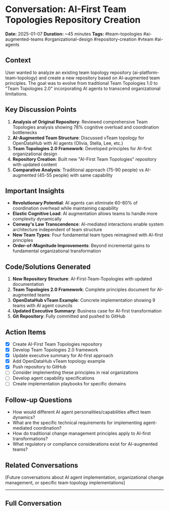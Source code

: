 # Conversation: AI-First Team Topologies Repository Creation

**Date:** 2025-01-07
**Duration:** ~45 minutes
**Tags:** #team-topologies #ai-augmented-teams #organizational-design #repository-creation #vteam #ai-agents

## Context
User wanted to analyze an existing team topology repository (ai-platform-team-topology) and create a new repository based on AI-augmented team principles. The goal was to evolve from traditional Team Topologies 1.0 to "Team Topologies 2.0" incorporating AI agents to transcend organizational limitations.

## Key Discussion Points
1. **Analysis of Original Repository**: Reviewed comprehensive Team Topologies analysis showing 78% cognitive overload and coordination bottlenecks
2. **AI-Augmented Team Structure**: Discussed vTeam topology for OpenDataHub with AI agents (Olivia, Stella, Lee, etc.)
3. **Team Topologies 2.0 Framework**: Developed principles for AI-first organizational design
4. **Repository Creation**: Built new "AI-First Team Topologies" repository with updated content
5. **Comparative Analysis**: Traditional approach (75-90 people) vs AI-augmented (45-55 people) with same capability

## Important Insights
- **Revolutionary Potential**: AI agents can eliminate 60-80% of coordination overhead while maintaining capability
- **Elastic Cognitive Load**: AI augmentation allows teams to handle more complexity dynamically
- **Conway's Law Transcendence**: AI-mediated interactions enable system architecture independent of team structure
- **New Team Types**: Four fundamental team types reimagined with AI-first principles
- **Order-of-Magnitude Improvements**: Beyond incremental gains to fundamental organizational transformation

## Code/Solutions Generated
1. **New Repository Structure**: AI-First-Team-Topologies with updated documentation
2. **Team Topologies 2.0 Framework**: Complete principles document for AI-augmented teams
3. **OpenDataHub vTeam Example**: Concrete implementation showing 9 teams with AI agent councils
4. **Updated Executive Summary**: Business case for AI-first transformation
5. **Git Repository**: Fully committed and pushed to GitHub

## Action Items
- [x] Create AI-First Team Topologies repository
- [x] Develop Team Topologies 2.0 framework
- [x] Update executive summary for AI-first approach
- [x] Add OpenDataHub vTeam topology example
- [x] Push repository to GitHub
- [ ] Consider implementing these principles in real organizations
- [ ] Develop agent capability specifications
- [ ] Create implementation playbooks for specific domains

## Follow-up Questions
- How would different AI agent personalities/capabilities affect team dynamics?
- What are the specific technical requirements for implementing agent-mediated coordination?
- How do traditional change management principles apply to AI-first transformations?
- What regulatory or compliance considerations exist for AI-augmented teams?

## Related Conversations
[Future conversations about AI agent implementation, organizational change management, or specific team topology implementations]

---

## Full Conversation